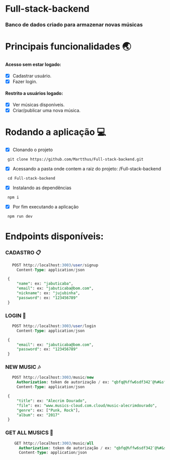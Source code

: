 # Full-stack-backend

### Banco de dados criado para armazenar novas músicas

# Principais funcionalidades :earth_asia:

 #### Acesso sem estar logado:
 - [x] Cadastrar usuário.
 - [x] Fazer login.
 
 #### Restrito a usuários logado:
 
 - [x] Ver músicas disponíveis.
 - [x] Criar/publicar uma nova música.
 
# Rodando a aplicação :computer:
 - [x] Clonando o projeto 
 ```
  git clone https://github.com/Martthus/Full-stack-backend.git 
 ```
 - [x] Acessando a pasta onde contem a raiz do projeto: /Full-stack-backend
 ```
  cd Full-stack-backend
 ```
 - [x] Instalando as dependências
 ```
  npm i
 ```
 - [x] Por fim executando a aplicação
 ```
  npm run dev
 ```
# Endpoints disponíveis:

### CADASTRO :clipboard:
 ```sql
    POST http://localhost:3003/user/signup
      Content-Type: application/json

  {
	  "name": ex: "jabuticaba",
	  "email": ex: "jabuticaba@bom.com",
	  "nickname": ex: "jujubinha",
	  "password": ex: "123456789"
  }
 ```

### LOGIN :busts_in_silhouette:
 ```sql
    POST http://localhost:3003/user/login
      Content-Type: application/json

  {
	  "email": ex: "jabuticaba@bom.com",
	  "password": ex: "123456789"
  }
 ```

### NEW MUSIC :notes:
 ```sql
    POST http://localhost:3003/music/new
      Authorization: token de autorização / ex: "qbfq@%ffw6sdf342¨@%#&sfsw52342¨@%f6125f"
      Content-Type: application/json

  {
	  "title": ex: "Alecrim Dourado",
      "file": ex: "www.musics-cloud.com.cloud/music-alecrimdourado",
      "genre": ex: ["Punk, Rock"],
      "album": ex: "2017"
  }
 ```
 
 ### GET ALL MUSICS :musical_score:
  ```sql
      GET http://localhost:3003/music/all
        Authorization: token de autorização / ex: "qbfq@%ffw6sdf342¨@%#&sfsw52342¨@%f6125f"
        Content-Type: application/json
  ```
